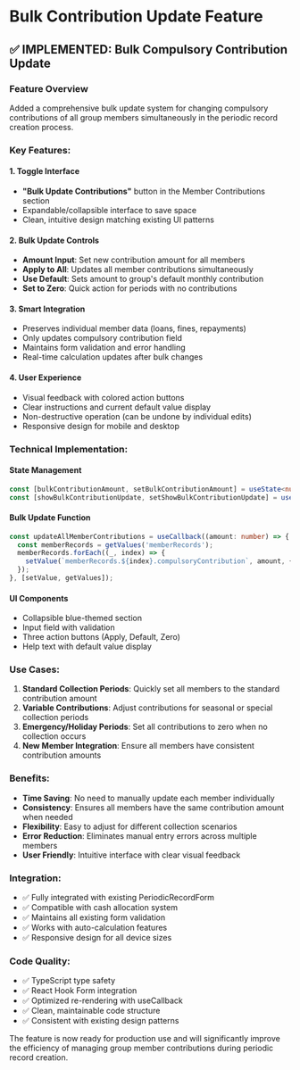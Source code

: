 # Bulk Contribution Update Feature

## ✅ IMPLEMENTED: Bulk Compulsory Contribution Update

### **Feature Overview**
Added a comprehensive bulk update system for changing compulsory contributions of all group members simultaneously in the periodic record creation process.

### **Key Features:**

#### **1. Toggle Interface**
- **"Bulk Update Contributions"** button in the Member Contributions section
- Expandable/collapsible interface to save space
- Clean, intuitive design matching existing UI patterns

#### **2. Bulk Update Controls**
- **Amount Input**: Set new contribution amount for all members
- **Apply to All**: Updates all member contributions simultaneously
- **Use Default**: Sets amount to group's default monthly contribution
- **Set to Zero**: Quick action for periods with no contributions

#### **3. Smart Integration**
- Preserves individual member data (loans, fines, repayments)
- Only updates compulsory contribution field
- Maintains form validation and error handling
- Real-time calculation updates after bulk changes

#### **4. User Experience**
- Visual feedback with colored action buttons
- Clear instructions and current default value display
- Non-destructive operation (can be undone by individual edits)
- Responsive design for mobile and desktop

### **Technical Implementation:**

#### **State Management**
```typescript
const [bulkContributionAmount, setBulkContributionAmount] = useState<number>(0);
const [showBulkContributionUpdate, setShowBulkContributionUpdate] = useState(false);
```

#### **Bulk Update Function**
```typescript
const updateAllMemberContributions = useCallback((amount: number) => {
  const memberRecords = getValues('memberRecords');
  memberRecords.forEach((_, index) => {
    setValue(`memberRecords.${index}.compulsoryContribution`, amount, { shouldValidate: false });
  });
}, [setValue, getValues]);
```

#### **UI Components**
- Collapsible blue-themed section
- Input field with validation
- Three action buttons (Apply, Default, Zero)
- Help text with default value display

### **Use Cases:**

1. **Standard Collection Periods**: Quickly set all members to the standard contribution amount
2. **Variable Contributions**: Adjust contributions for seasonal or special collection periods
3. **Emergency/Holiday Periods**: Set all contributions to zero when no collection occurs
4. **New Member Integration**: Ensure all members have consistent contribution amounts

### **Benefits:**

- **Time Saving**: No need to manually update each member individually
- **Consistency**: Ensures all members have the same contribution amount when needed
- **Flexibility**: Easy to adjust for different collection scenarios
- **Error Reduction**: Eliminates manual entry errors across multiple members
- **User Friendly**: Intuitive interface with clear visual feedback

### **Integration:**

- ✅ Fully integrated with existing PeriodicRecordForm
- ✅ Compatible with cash allocation system
- ✅ Maintains all existing form validation
- ✅ Works with auto-calculation features
- ✅ Responsive design for all device sizes

### **Code Quality:**
- ✅ TypeScript type safety
- ✅ React Hook Form integration
- ✅ Optimized re-rendering with useCallback
- ✅ Clean, maintainable code structure
- ✅ Consistent with existing design patterns

The feature is now ready for production use and will significantly improve the efficiency of managing group member contributions during periodic record creation.
